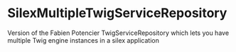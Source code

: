 SilexMultipleTwigServiceRepository
==================================

Version of the Fabien Potencier TwigServiceRepository which lets you have multiple Twig engine instances in a silex application
